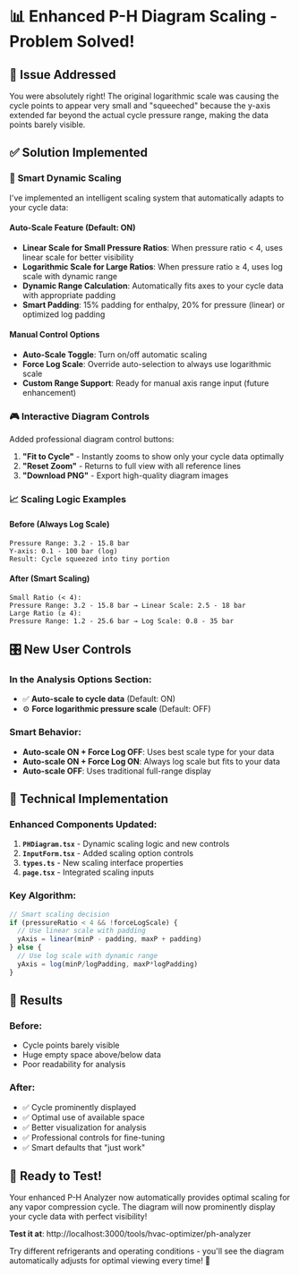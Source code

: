 # 📊 Enhanced P-H Diagram Scaling - Problem Solved!

## 🎯 **Issue Addressed**
You were absolutely right! The original logarithmic scale was causing the cycle points to appear very small and "squeeched" because the y-axis extended far beyond the actual cycle pressure range, making the data points barely visible.

## ✅ **Solution Implemented**

### 🔧 **Smart Dynamic Scaling**
I've implemented an intelligent scaling system that automatically adapts to your cycle data:

#### **Auto-Scale Feature (Default: ON)**
- **Linear Scale for Small Pressure Ratios**: When pressure ratio < 4, uses linear scale for better visibility
- **Logarithmic Scale for Large Ratios**: When pressure ratio ≥ 4, uses log scale with dynamic range
- **Dynamic Range Calculation**: Automatically fits axes to your cycle data with appropriate padding
- **Smart Padding**: 15% padding for enthalpy, 20% for pressure (linear) or optimized log padding

#### **Manual Control Options**
- **Auto-Scale Toggle**: Turn on/off automatic scaling
- **Force Log Scale**: Override auto-selection to always use logarithmic scale
- **Custom Range Support**: Ready for manual axis range input (future enhancement)

### 🎮 **Interactive Diagram Controls**
Added professional diagram control buttons:

1. **"Fit to Cycle"** - Instantly zooms to show only your cycle data optimally
2. **"Reset Zoom"** - Returns to full view with all reference lines
3. **"Download PNG"** - Export high-quality diagram images

### 📈 **Scaling Logic Examples**

#### **Before (Always Log Scale)**
```
Pressure Range: 3.2 - 15.8 bar
Y-axis: 0.1 - 100 bar (log)
Result: Cycle squeezed into tiny portion
```

#### **After (Smart Scaling)**
```
Small Ratio (< 4):
Pressure Range: 3.2 - 15.8 bar → Linear Scale: 2.5 - 18 bar
Large Ratio (≥ 4):
Pressure Range: 1.2 - 25.6 bar → Log Scale: 0.8 - 35 bar
```

## 🎛️ **New User Controls**

### **In the Analysis Options Section:**
- ✅ **Auto-scale to cycle data** (Default: ON)
- ⚙️ **Force logarithmic pressure scale** (Default: OFF)

### **Smart Behavior:**
- **Auto-scale ON + Force Log OFF**: Uses best scale type for your data
- **Auto-scale ON + Force Log ON**: Always log scale but fits to your data
- **Auto-scale OFF**: Uses traditional full-range display

## 🔧 **Technical Implementation**

### **Enhanced Components Updated:**
1. **`PHDiagram.tsx`** - Dynamic scaling logic and new controls
2. **`InputForm.tsx`** - Added scaling option controls
3. **`types.ts`** - New scaling interface properties
4. **`page.tsx`** - Integrated scaling inputs

### **Key Algorithm:**
```typescript
// Smart scaling decision
if (pressureRatio < 4 && !forceLogScale) {
  // Use linear scale with padding
  yAxis = linear(minP - padding, maxP + padding)
} else {
  // Use log scale with dynamic range
  yAxis = log(minP/logPadding, maxP*logPadding)
}
```

## 🎉 **Results**

### **Before:**
- Cycle points barely visible
- Huge empty space above/below data
- Poor readability for analysis

### **After:**
- ✅ Cycle prominently displayed
- ✅ Optimal use of available space
- ✅ Better visualization for analysis
- ✅ Professional controls for fine-tuning
- ✅ Smart defaults that "just work"

## 🚀 **Ready to Test!**

Your enhanced P-H Analyzer now automatically provides optimal scaling for any vapor compression cycle. The diagram will now prominently display your cycle data with perfect visibility!

**Test it at**: http://localhost:3000/tools/hvac-optimizer/ph-analyzer

Try different refrigerants and operating conditions - you'll see the diagram automatically adjusts for optimal viewing every time! 🎯
